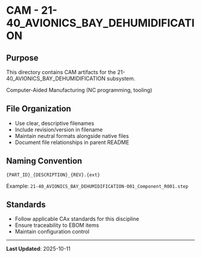 # CAM - 21-40_AVIONICS_BAY_DEHUMIDIFICATION

## Purpose

This directory contains CAM artifacts for the 21-40_AVIONICS_BAY_DEHUMIDIFICATION subsystem.

Computer-Aided Manufacturing (NC programming, tooling)

## File Organization

- Use clear, descriptive filenames
- Include revision/version in filename
- Maintain neutral formats alongside native files
- Document file relationships in parent README

## Naming Convention

```
{PART_ID}_{DESCRIPTION}_{REV}.{ext}
```

Example: `21-40_AVIONICS_BAY_DEHUMIDIFICATION-001_Component_R001.step`

## Standards

- Follow applicable CAx standards for this discipline
- Ensure traceability to EBOM items
- Maintain configuration control

---

**Last Updated**: 2025-10-11
